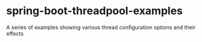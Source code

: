 # spring-boot-threadpool-examples
A series of examples showing various thread configuration options and their effects
